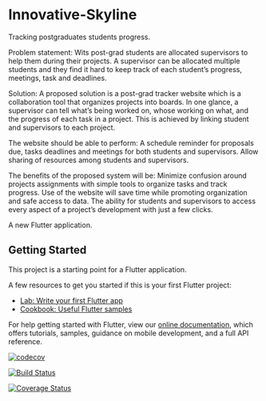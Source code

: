 # Innovative-Skyline
Tracking postgraduates students progress.

Problem statement: Wits post-grad students are allocated supervisors to help them during their projects. A supervisor can be allocated multiple students and they find it hard to keep track of each student’s progress, meetings, task and deadlines.

Solution: A proposed solution is a post-grad tracker website which is a collaboration tool that organizes projects into boards. In one glance, a supervisor can tell what’s being worked on, whose working on what, and the progress of each task in a project. This is achieved by linking student and supervisors to each project.

The website should be able to perform:
    A schedule reminder for proposals due, tasks deadlines and meetings for both students and supervisors.
    Allow sharing of resources among students and supervisors.

The benefits of the proposed system will be:
    Minimize confusion around projects assignments with simple tools to organize tasks and track progress.
    Use of the website will save time while promoting organization and safe access to data.
    The ability for students and supervisors to access every aspect of a project’s development with just a few clicks.

A new Flutter application.

## Getting Started

This project is a starting point for a Flutter application.

A few resources to get you started if this is your first Flutter project:

- [Lab: Write your first Flutter app](https://flutter.dev/docs/get-started/codelab)
- [Cookbook: Useful Flutter samples](https://flutter.dev/docs/cookbook)

For help getting started with Flutter, view our
[online documentation](https://flutter.dev/docs), which offers tutorials,
samples, guidance on mobile development, and a full API reference.

[![codecov](https://codecov.io/gh/Motaung08/Innovative-Skyline/branch/master/graph/badge.svg)](https://codecov.io/gh/Motaung08/Innovative-Skyline)


[![Build Status](https://travis-ci.com/Motaung08/Innovative-Skyline.svg?branch=master)](https://travis-ci.com/Motaung08/Innovative-Skyline)

[![Coverage Status](https://coveralls.io/repos/github/Motaung08/Innovative-Skyline/badge.svg)](https://coveralls.io/github/Motaung08/Innovative-Skyline)

